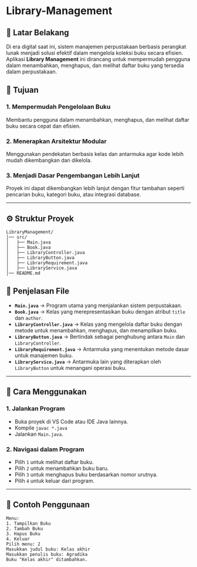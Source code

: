 # Library-Management

## 📌 Latar Belakang
Di era digital saat ini, sistem manajemen perpustakaan berbasis perangkat lunak menjadi solusi efektif dalam mengelola koleksi buku secara efisien. Aplikasi **Library Management** ini dirancang untuk mempermudah pengguna dalam menambahkan, menghapus, dan melihat daftar buku yang tersedia dalam perpustakaan.

## 🎯 Tujuan
### 1. Mempermudah Pengelolaan Buku
Membantu pengguna dalam menambahkan, menghapus, dan melihat daftar buku secara cepat dan efisien.

### 2. Menerapkan Arsitektur Modular
Menggunakan pendekatan berbasis kelas dan antarmuka agar kode lebih mudah dikembangkan dan dikelola.

### 3. Menjadi Dasar Pengembangan Lebih Lanjut
Proyek ini dapat dikembangkan lebih lanjut dengan fitur tambahan seperti pencarian buku, kategori buku, atau integrasi database.

---

## ⚙️ Struktur Proyek
```
LibraryManagement/
│── src/
│   ├── Main.java
│   ├── Book.java
│   ├── LibraryController.java
│   ├── LibraryButton.java
│   ├── LibraryRequirement.java
│   ├── LibraryService.java
│── README.md
```

## 📂 Penjelasan File
- **`Main.java`** → Program utama yang menjalankan sistem perpustakaan.
- **`Book.java`** → Kelas yang merepresentasikan buku dengan atribut `title` dan `author`.
- **`LibraryController.java`** → Kelas yang mengelola daftar buku dengan metode untuk menambahkan, menghapus, dan menampilkan buku.
- **`LibraryButton.java`** → Bertindak sebagai penghubung antara `Main` dan `LibraryController`.
- **`LibraryRequirement.java`** → Antarmuka yang menentukan metode dasar untuk manajemen buku.
- **`LibraryService.java`** → Antarmuka lain yang diterapkan oleh `LibraryButton` untuk menangani operasi buku.

---

## 🔧 Cara Menggunakan

### 1. Jalankan Program
- Buka proyek di VS Code atau IDE Java lainnya.
- Kompile `javac *.java`
- Jalankan `Main.java`.

### 2. Navigasi dalam Program
- Pilih `1` untuk melihat daftar buku.
- Pilih `2` untuk menambahkan buku baru.
- Pilih `3` untuk menghapus buku berdasarkan nomor urutnya.
- Pilih `4` untuk keluar dari program.

---

## 📌 Contoh Penggunaan
```
Menu:
1. Tampilkan Buku
2. Tambah Buku
3. Hapus Buku
4. Keluar
Pilih menu: 2
Masukkan judul buku: Kelas akhir
Masukkan penulis buku: Agradika
Buku "Kelas akhir" ditambahkan.
```
